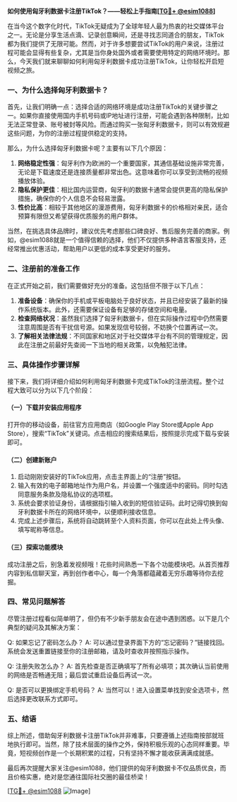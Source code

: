 **如何使用匈牙利数据卡注册TikTok？——轻松上手指南[[TG💪+ @esim1088](https://t.me/s/esim1088)]**

在当今这个数字化时代，TikTok无疑成为了全球年轻人最为热衷的社交媒体平台之一。无论是分享生活点滴、记录创意瞬间，还是寻找志同道合的朋友，TikTok都为我们提供了无限可能。然而，对于许多想要尝试TikTok的用户来说，注册过程可能会显得有些复杂，尤其是当你身处国外或者需要使用特定的网络环境时。那么，今天我们就来聊聊如何利用匈牙利数据卡成功注册TikTok，让你轻松开启短视频之旅。

### 一、为什么选择匈牙利数据卡？

首先，让我们明确一点：选择合适的网络环境是成功注册TikTok的关键步骤之一。如果你直接使用国内手机号码或IP地址进行注册，可能会遇到各种限制，比如无法正常登录、账号被封等风险。而通过购买一张匈牙利数据卡，则可以有效规避这些问题，为你的注册过程提供稳定的支持。

那么，为什么选择匈牙利数据卡呢？主要有以下几个原因：

1. **网络稳定性强**：匈牙利作为欧洲的一个重要国家，其通信基础设施非常完善，无论是下载速度还是连接质量都非常出色。这意味着你可以享受到流畅的视频播放体验。
2. **隐私保护更佳**：相比国内运营商，匈牙利的数据卡通常会提供更高的隐私保护措施，确保你的个人信息不会轻易泄露。
3. **性价比高**：相较于其他地区的漫游费用，匈牙利数据卡的价格相对亲民，适合预算有限但又希望获得优质服务的用户群体。

当然，在挑选具体品牌时，建议优先考虑那些口碑良好、售后服务完善的商家。例如，@esim1088就是一个值得信赖的选择，他们不仅提供多种语言客服支持，还经常推出优惠活动，帮助用户以更低的成本享受更好的服务。

### 二、注册前的准备工作

在正式开始之前，我们需要做好充分的准备。这包括但不限于以下几点：

1. **准备设备**：确保你的手机或平板电脑处于良好状态，并且已经安装了最新的操作系统版本。此外，还需要保证设备有足够的存储空间和电量。
2. **检查网络状况**：虽然我们选择了匈牙利数据卡，但在实际操作过程中仍然需要注意周围是否有干扰信号源。如果发现信号较弱，不妨换个位置再试一次。
3. **了解相关法律法规**：不同国家和地区对于社交媒体平台有不同的管理规定，因此在注册之前最好先查阅一下当地的相关政策，以免触犯法律。

### 三、具体操作步骤详解

接下来，我们将详细介绍如何利用匈牙利数据卡完成TikTok的注册流程。整个过程大致可以分为以下几个阶段：

#### （一）下载并安装应用程序

打开你的移动设备，前往官方应用商店（如Google Play Store或Apple App Store），搜索“TikTok”关键词。点击相应的搜索结果后，按照提示完成下载与安装即可。

#### （二）创建新账户

1. 启动刚刚安装好的TikTok应用，点击主界面上的“注册”按钮。
2. 输入有效的电子邮箱地址作为用户名，并设置一个强度适中的密码。同时勾选同意服务条款及隐私协议的选项框。
3. 系统会要求验证身份，请根据指引输入收到的短信验证码。此时记得切换到匈牙利数据卡所在的网络环境中，以便顺利接收信息。
4. 完成上述步骤后，系统将自动跳转至个人资料页面，你可以在此处上传头像、填写昵称等信息。

#### （三）探索功能模块

成功注册之后，别急着发视频哦！花些时间熟悉一下各个功能模块吧。从首页推荐内容到私信聊天室，再到创作者中心，每一个角落都蕴藏着无穷乐趣等待你去挖掘。

### 四、常见问题解答

尽管注册过程看似简单明了，但仍有不少新手朋友会在途中遇到困惑。以下是几个典型的疑问及其解决方案：

Q: 如果忘记了密码怎么办？
A: 可以通过登录界面下方的“忘记密码？”链接找回。系统会发送重置链接至你的注册邮箱，请及时查收并按照指示操作。

Q: 注册失败怎么办？
A: 首先检查是否正确填写了所有必填项；其次确认当前使用的网络是否畅通无阻；最后尝试重启设备后再试一次。

Q: 是否可以更换绑定手机号码？
A: 当然可以！进入设置菜单找到安全选项卡，然后选择更改联系方式即可。

### 五、结语

综上所述，借助匈牙利数据卡注册TikTok并非难事，只要遵循上述指南按部就班地执行即可。当然，除了技术层面的操作之外，保持积极乐观的心态同样重要。毕竟，短视频创作是一个长期积累的过程，只有坚持不懈才能收获满满成就感。

最后再次提醒大家关注@esim1088，他们提供的匈牙利数据卡不仅品质优良，而且价格实惠，绝对是您通往国际社交圈的最佳桥梁！

[[TG💪+ @esim1088](https://t.me/s/esim1088) ![Image](https://i.postimg.cc/4NQfJmqS/Snipaste-2025-05-13-00-14-12.png)]